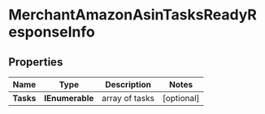 # MerchantAmazonAsinTasksReadyResponseInfo


## Properties

| Name | Type | Description | Notes |
|------------ | ------------- | ------------- | -------------|
**Tasks** | **IEnumerable<MerchantAmazonAsinTasksReadyTaskInfo>** | array of tasks |[optional]|